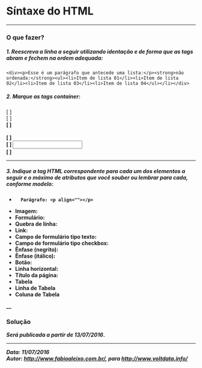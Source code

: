 # Síntaxe do HTML
---
### O que fazer?

##### 1. Reescreva a linha a seguir utilizando identação e de forma que as tags abram e fechem na ordem adequada:

``<div><p>Esse é um parágrafo que antecede uma lista:</p><strong>não ordenada:</strong><ul><li>Item de lista 01</li><li>Item de lista 02</li><li>Item de lista 03</li><li>Item de lista 04</ul></li></div>``

##### 2. Marque as tags container:
[ ] <img>  
[ ] <strong>  
[ ]  <br>  
[ ]  <body>  
[ ]  <input>  
[ ]  <hr>  

#####  3. Indique a tag HTML correspondente para cada um dos elementos a seguir e o máximo de atributos que você souber ou lembrar para cada, conforme modelo:
-       Parágrafo: <p align=""></p>
- Imagem: 
- Formulário:
- Quebra de linha:
- Link:
- Campo de formulário tipo texto:
- Campo de formulário tipo checkbox:
- Ênfase (negrito): 
- Ênfase (itálico): 
- Botão:
- Linha horizontal:
- Título da página:
- Tabela
- Linha de Tabela
- Coluna de Tabela  

__
### Solução
*Será publicada a partir de 13/07/2016*.
___
***Data:** 11/07/2016*  
***Autor:** http://www.fabioaleixo.com.br/, para http://www.voltdata.info/*
